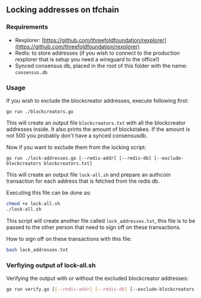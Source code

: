 ## Locking addresses on tfchain

### Requirements

- Rexplorer: [https://github.com/threefoldfoundation/rexplorer](https://github.com/threefoldfoundation/rexplorer)
- Redis: to store addresses (if you wish to connect to the production rexplorer that is setup you need a wireguard to the office!)
- Synced consensus db, placed in the root of this folder with the name: `consensus.db`

### Usage

If you wish to exclude the blockcreator addresses, execute following first:

```golang
go run ./blockcreators.go
```
This will create an output file `blockcreators.txt` with all the blockcreator addresses inside. It also prints the amount of blockstakes. 
If the amount is not 500 you probably don't have a synced consensusdb. 

Now if you want to exclude them from the locking script:

```golang
go run ./lock-addresses.go [--redis-addr] [--redis-db] [--exclude-blockcreators blockcreators.txt]
```

This will create an output file `lock-all.sh` and prepare an authcoin transaction for each address that is fetched from the redis db. 

Executing this file can be done as:

```bash
chmod +x lock-all.sh
./lock-all.sh
```

This script will create another file called `lock_addresses.txt`, this file is to be passed to the other person that need to sign off on these transactions.

How to sign off on these transactions with this file: 
```bash 
bash lock_addresses.txt
```

### Verfiying output of lock-all.sh

Verifying the output with or without the excluded blockcreator addresses:

```bash
go run verify.go [[--redis-addr] [--redis-db] [--exclude-blockcreators blockcreators.txt]
```